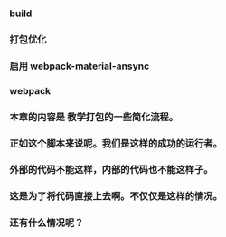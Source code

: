 ### build

### 打包优化

### 启用 webpack-material-ansync

### webpack 

### 本章的内容是 教学打包的一些简化流程。

### 正如这个脚本来说呢。我们是这样的成功的运行者。

### 外部的代码不能这样，内部的代码也不能这样子。

### 这是为了将代码直接上去啊。不仅仅是这样的情况。

### 还有什么情况呢？

### 
